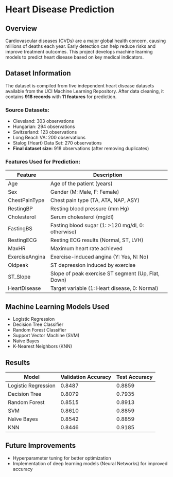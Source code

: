 # Heart Disease Prediction

## Overview
Cardiovascular diseases (CVDs) are a major global health concern, causing millions of deaths each year. Early detection can help reduce risks and improve treatment outcomes. This project develops machine learning models to predict heart disease based on key medical indicators.

## Dataset Information
The dataset is compiled from five independent heart disease datasets available from the UCI Machine Learning Repository. After data cleaning, it contains **918 records** with **11 features** for prediction.

### Source Datasets:
- Cleveland: 303 observations  
- Hungarian: 294 observations  
- Switzerland: 123 observations  
- Long Beach VA: 200 observations  
- Stalog (Heart) Data Set: 270 observations  
- **Final dataset size:** 918 observations (after removing duplicates)

### Features Used for Prediction:

| Feature        | Description |
|---------------|-------------|
| Age           | Age of the patient (years) |
| Sex           | Gender (M: Male, F: Female) |
| ChestPainType | Chest pain type (TA, ATA, NAP, ASY) |
| RestingBP     | Resting blood pressure (mm Hg) |
| Cholesterol   | Serum cholesterol (mg/dl) |
| FastingBS     | Fasting blood sugar (1: >120 mg/dl, 0: otherwise) |
| RestingECG    | Resting ECG results (Normal, ST, LVH) |
| MaxHR         | Maximum heart rate achieved |
| ExerciseAngina | Exercise-induced angina (Y: Yes, N: No) |
| Oldpeak       | ST depression induced by exercise |
| ST_Slope      | Slope of peak exercise ST segment (Up, Flat, Down) |
| HeartDisease  | Target variable (1: Heart disease, 0: Normal) |

## Machine Learning Models Used
- Logistic Regression  
- Decision Tree Classifier  
- Random Forest Classifier  
- Support Vector Machine (SVM)  
- Naïve Bayes  
- K-Nearest Neighbors (KNN)  

## Results

| Model                | Validation Accuracy | Test Accuracy |
|----------------------|--------------------|--------------|
| Logistic Regression | 0.8487             | 0.8859       |
| Decision Tree       | 0.8079             | 0.7935       |
| Random Forest       | 0.8515             | 0.8913       |
| SVM                 | 0.8610             | 0.8859       |
| Naïve Bayes         | 0.8542             | 0.8859       |
| KNN                 | 0.8446             | 0.9185       |

## Future Improvements
- Hyperparameter tuning for better optimization  
- Implementation of deep learning models (Neural Networks) for improved accuracy  



